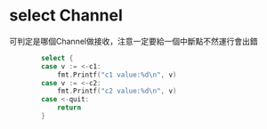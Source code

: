 # select Channel
可判定是哪個Channel做接收，注意一定要給一個中斷點不然運行會出錯
```go
		select {
		case v := <-c1:
			fmt.Printf("c1 value:%d\n", v)
		case v := <-c2:
			fmt.Printf("c2 value:%d\n", v)
		case <-quit:
			return
		}
```


